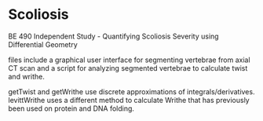 # Scoliosis
BE 490 Independent Study - Quantifying Scoliosis Severity using Differential Geometry

files include a graphical user interface for segmenting vertebrae from axial CT scan and a script for analyzing segmented vertebrae to calculate twist and writhe. 

getTwist and getWrithe use discrete approximations of integrals/derivatives. levittWrithe uses a different method to calculate Writhe that has previously been used on protein and DNA folding. 

